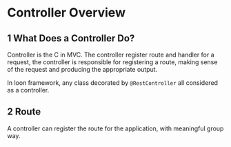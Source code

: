 Controller Overview
===================


## 1 What Does a Controller Do?

Controller is the C in MVC. The controller register route and handler for a request,
the controller is responsible for registering a route, making sense of the request and
producing the appropriate output.

In loon framework, any class decorated by `@RestController` all considered as a controller.


## 2 Route

A controller can register the route for the application, with meaningful group way.
```
```

